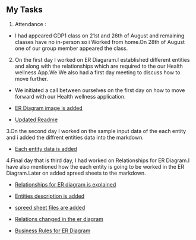 ## My Tasks
1. Attendance :
- I had appeared GDP1 class on 21st and 26th of August and remaining claases have no in-person so i Worked from home.On 28th of August one of our group member appeared the class.

2. On the first day I worked on ER Diagaram.I established different entities and along with the relationships which are required to the our Health wellness App.We We also had a first day meeting to discuss how to move further.

- We initiated a call between ourselves on the first day on how to move forward with our Health wellness application.

- [ER Diagram image is added](https://github.com/RaviTeja444/health-wellness/commit/565ea5ea0228454c1c8ddfb916dbafee2d5a6f6e)

- [Updated Readme](https://github.com/RaviTeja444/health-wellness/commit/be02b681e2100eb25223cdb499670b08514e0a6d)

3.On the second day I worked on the sample input data of the each entity and i added the diffrent entities data into the markdown.

- [Each entity data is added](https://github.com/RaviTeja444/health-wellness/commit/87543351ffc6b70ca6c59378172ff021b9bd49e3)

4.Final day that is third day, I had worked on Relationships for ER Diagram.I have also mentioned how the each entity is going to be worked in the ER Diagram.Later on added spreed sheets to the markdown.


- [Relationships for ER diagram is explained](https://github.com/RaviTeja444/health-wellness/commit/62783011e8e523c75613cf5f4f7dfac2c7531c80)

- [Entities description is added](https://github.com/RaviTeja444/health-wellness/commit/9806df4e609c0bcaa5ece69877672a2049cf2bd0)

- [spreed sheet files are added](https://github.com/RaviTeja444/health-wellness/commit/978336b908b1a0ec7ba3629dd21b38ef7af764d0)

- [Relations changed in the er diagram](https://github.com/RaviTeja444/health-wellness/commit/a4ac5c30c591990a3887e4d0466e42c11cf12e4f)

- [Business Rules for ER Diagram](https://github.com/RaviTeja444/health-wellness/commit/7b343dcad2bbf2aa9f9faa3ddd71c514159a71c5)

